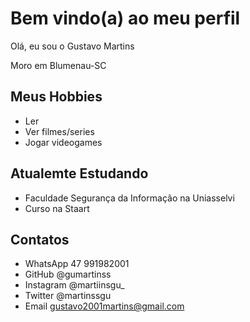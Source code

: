# Bem vindo(a) ao meu perfil

Olá, eu sou o Gustavo Martins

Moro em Blumenau-SC
## Meus Hobbies

- Ler
- Ver filmes/series
- Jogar videogames

## Atualemte Estudando 

- Faculdade Segurança da Informação na Uniasselvi
- Curso na Staart

## Contatos

- WhatsApp 47 991982001
- GitHub @gumartinss
- Instagram @martiinsgu_
- Twitter @martinssgu
- Email gustavo2001martins@gmail.com
